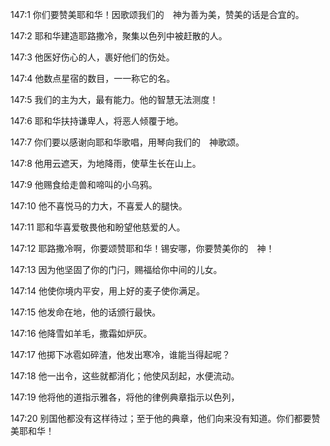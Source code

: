 <a id="1"></a>147:1  你们要赞美耶和华！因歌颂我们的　神为善为美，赞美的话是合宜的。  

<a id="2"></a>147:2  耶和华建造耶路撒冷，聚集以色列中被赶散的人。  

<a id="3"></a>147:3  他医好伤心的人，裹好他们的伤处。  

<a id="4"></a>147:4  他数点星宿的数目，一一称它的名。  

<a id="5"></a>147:5  我们的主为大，最有能力。他的智慧无法测度！  

<a id="6"></a>147:6  耶和华扶持谦卑人，将恶人倾覆于地。  

<a id="7"></a>147:7  你们要以感谢向耶和华歌唱，用琴向我们的　神歌颂。  

<a id="8"></a>147:8  他用云遮天，为地降雨，使草生长在山上。  

<a id="9"></a>147:9  他赐食给走兽和啼叫的小乌鸦。  

<a id="10"></a>147:10  他不喜悦马的力大，不喜爱人的腿快。  

<a id="11"></a>147:11  耶和华喜爱敬畏他和盼望他慈爱的人。  

<a id="12"></a>147:12  耶路撒冷啊，你要颂赞耶和华！锡安哪，你要赞美你的　神！  

<a id="13"></a>147:13  因为他坚固了你的门闩，赐福给你中间的儿女。  

<a id="14"></a>147:14  他使你境内平安，用上好的麦子使你满足。  

<a id="15"></a>147:15  他发命在地，他的话颁行最快。  

<a id="16"></a>147:16  他降雪如羊毛，撒霜如炉灰。  

<a id="17"></a>147:17  他掷下冰雹如碎渣，他发出寒冷，谁能当得起呢？  

<a id="18"></a>147:18  他一出令，这些就都消化；他使风刮起，水便流动。  

<a id="19"></a>147:19  他将他的道指示雅各，将他的律例典章指示以色列，  

<a id="20"></a>147:20  别国他都没有这样待过；至于他的典章，他们向来没有知道。你们都要赞美耶和华！  
